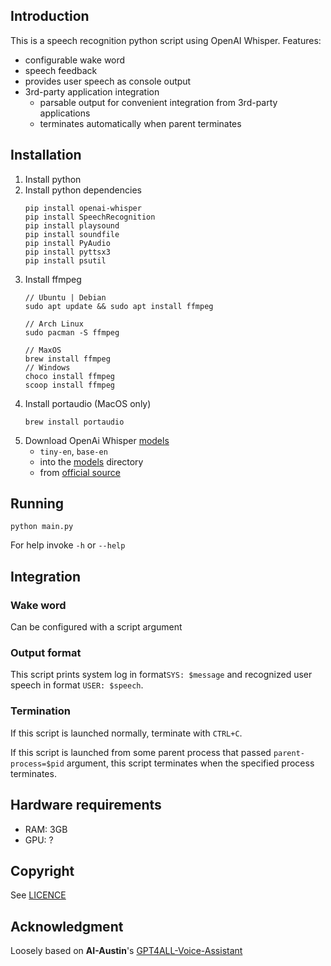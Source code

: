 

## Introduction
This is a speech recognition python script using OpenAI Whisper. Features:
- configurable wake word
- speech feedback
- provides user speech as console output
- 3rd-party application integration
   - parsable output for convenient integration from 3rd-party applications
   - terminates automatically when parent terminates

## Installation

1. Install python
2. Install python dependencies
    ```
    pip install openai-whisper
    pip install SpeechRecognition
    pip install playsound
    pip install soundfile
    pip install PyAudio
    pip install pyttsx3
    pip install psutil
    ```
3. Install ffmpeg
    ```
    // Ubuntu | Debian
    sudo apt update && sudo apt install ffmpeg
    
    // Arch Linux
    sudo pacman -S ffmpeg
    
    // MaxOS
    brew install ffmpeg
    // Windows
    choco install ffmpeg
    scoop install ffmpeg
    ```
4. Install portaudio (MacOS only)
    ```
    brew install portaudio
    ```
5. Download OpenAi Whisper [models](https://github.com/openai/whisper#available-models-and-languages)
   - `tiny-en`, `base-en`
   - into the [models](models) directory
   - from [official source](https://github.com/openai/whisper/blob/f296bcd3fac41525f1c5ab467062776f8e13e4d0/whisper/__init__.py)

## Running

```python main.py```

For help invoke `-h` or `--help`

## Integration

### Wake word
Can be configured with a script argument

### Output format
This script prints system log in format`SYS: $message` and recognized user speech in format `USER: $speech`.

### Termination
If this script is launched normally, terminate with `CTRL+C`.

If this script is launched from some parent process that passed `parent-process=$pid` argument,
this script terminates when the specified process terminates.

## Hardware requirements
- RAM: 3GB
- GPU: ?

## Copyright
See [LICENCE](LICENCE)

## Acknowledgment
Loosely based on **AI-Austin**'s [GPT4ALL-Voice-Assistant](https://github.com/Ai-Austin/GPT4ALL-Voice-Assistant)